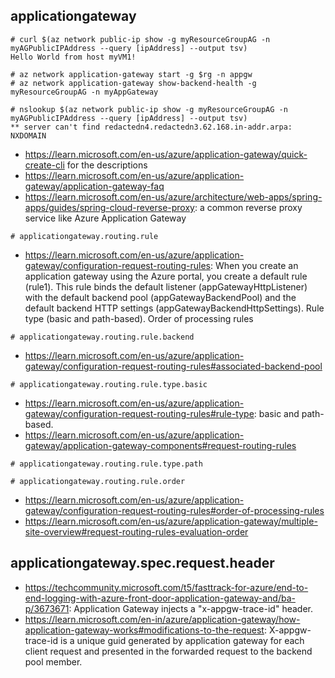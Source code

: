 ## applicationgateway

```
# curl $(az network public-ip show -g myResourceGroupAG -n myAGPublicIPAddress --query [ipAddress] --output tsv)
Hello World from host myVM1!

# az network application-gateway start -g $rg -n appgw
# az network application-gateway show-backend-health -g myResourceGroupAG -n myAppGateway

# nslookup $(az network public-ip show -g myResourceGroupAG -n myAGPublicIPAddress --query [ipAddress] --output tsv)
** server can't find redactedn4.redactedn3.62.168.in-addr.arpa: NXDOMAIN
```

- https://learn.microsoft.com/en-us/azure/application-gateway/quick-create-cli for the descriptions
- https://learn.microsoft.com/en-us/azure/application-gateway/application-gateway-faq
- https://learn.microsoft.com/en-us/azure/architecture/web-apps/spring-apps/guides/spring-cloud-reverse-proxy: a common reverse proxy service like Azure Application Gateway

```
# applicationgateway.routing.rule
```

- https://learn.microsoft.com/en-us/azure/application-gateway/configuration-request-routing-rules: When you create an application gateway using the Azure portal, you create a default rule (rule1). This rule binds the default listener (appGatewayHttpListener) with the default backend pool (appGatewayBackendPool) and the default backend HTTP settings (appGatewayBackendHttpSettings). Rule type (basic and path-based). Order of processing rules

```
# applicationgateway.routing.rule.backend
```

- https://learn.microsoft.com/en-us/azure/application-gateway/configuration-request-routing-rules#associated-backend-pool

```
# applicationgateway.routing.rule.type.basic
```

- https://learn.microsoft.com/en-us/azure/application-gateway/configuration-request-routing-rules#rule-type: basic and path-based.
- https://learn.microsoft.com/en-us/azure/application-gateway/application-gateway-components#request-routing-rules

```
# applicationgateway.routing.rule.type.path
```

```
# applicationgateway.routing.rule.order
```

- https://learn.microsoft.com/en-us/azure/application-gateway/configuration-request-routing-rules#order-of-processing-rules
- https://learn.microsoft.com/en-us/azure/application-gateway/multiple-site-overview#request-routing-rules-evaluation-order

## applicationgateway.spec.request.header

- https://techcommunity.microsoft.com/t5/fasttrack-for-azure/end-to-end-logging-with-azure-front-door-application-gateway-and/ba-p/3673671: Application Gateway injects a "x-appgw-trace-id" header. 
- https://learn.microsoft.com/en-in/azure/application-gateway/how-application-gateway-works#modifications-to-the-request: X-appgw-trace-id is a unique guid generated by application gateway for each client request and presented in the forwarded request to the backend pool member.
